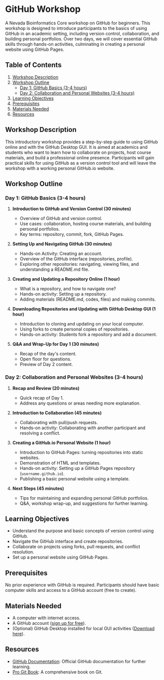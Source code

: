 # GitHub Workshop

A Nevada Bioinformatics Core workshop on GitHub for beginners. This workshop is designed to introduce participants to the basics of using GitHub in an academic setting, including version control, collaboration, and building personal portfolios. Over two days, we will cover essential GitHub skills through hands-on activities, culminating in creating a personal website using GitHub Pages.

## Table of Contents
1. [Workshop Description](#workshop-description)
2. [Workshop Outline](#workshop-outline)
   - [Day 1: GitHub Basics (3-4 hours)](#day-1-github-basics-3-4-hours)
   - [Day 2: Collaboration and Personal Websites (3-4 hours)](#day-2-collaboration-and-personal-websites-3-4-hours)
3. [Learning Objectives](#learning-objectives)
4. [Prerequisites](#prerequisites)
5. [Materials Needed](#materials-needed)
6. [Resources](#resources)


## Workshop Description

This introductory workshop provides a step-by-step guide to using GitHub online and with the GitHub Desktop GUI. It is aimed at academics and students who want to learn how to collaborate on projects, host course materials, and build a professional online presence. Participants will gain practical skills for using GitHub as a version control tool and will leave the workshop with a working personal GitHub.io website.

## Workshop Outline

### Day 1: GitHub Basics (3-4 hours)
1. **Introduction to GitHub and Version Control (30 minutes)**
   - Overview of GitHub and version control.
   - Use cases: collaboration, hosting course materials, and building personal portfolios.
   - Key terms: repository, commit, fork, GitHub Pages.

2. **Setting Up and Navigating GitHub (30 minutes)**
   - Hands-on Activity: Creating an account.
   - Overview of the GitHub interface (repositories, profile).
   - Exploring other repositories: navigating, viewing files, and understanding a README.md file.

3. **Creating and Updating a Repository Online (1 hour)**
   - What is a repository, and how to navigate one?
   - Hands-on activity: Setting up a repository.
   - Adding materials (README.md, codes, files) and making commits.

4. **Downloading Repositories and Updating with GitHub Desktop GUI (1 hour)**
   - Introduction to cloning and updating on your local computer.
   - Using forks to create personal copies of repositories.
   - Hands-on activity: Students fork a repository and add a document.

5. **Q&A and Wrap-Up for Day 1 (30 minutes)**
   - Recap of the day's content.
   - Open floor for questions.
   - Preview of Day 2 content.

### Day 2: Collaboration and Personal Websites (3-4 hours)
1. **Recap and Review (20 minutes)**
   - Quick recap of Day 1.
   - Address any questions or areas needing more explanation.

2. **Introduction to Collaboration (45 minutes)**
   - Collaborating with pull/push requests.
   - Hands-on activity: Collaborating with another participant and resolving a conflict.

3. **Creating a GitHub.io Personal Website (1 hour)**
   - Introduction to GitHub Pages: turning repositories into static websites.
   - Demonstration of HTML and templates.
   - Hands-on activity: Setting up a GitHub Pages repository (`username.github.io`).
   - Publishing a basic personal website using a template.

4. **Next Steps (45 minutes)**
   - Tips for maintaining and expanding personal GitHub portfolios.
   - Q&A, workshop wrap-up, and suggestions for further learning.

## Learning Objectives
- Understand the purpose and basic concepts of version control using GitHub.
- Navigate the GitHub interface and create repositories.
- Collaborate on projects using forks, pull requests, and conflict resolution.
- Set up a personal website using GitHub Pages.

## Prerequisites
No prior experience with GitHub is required. Participants should have basic computer skills and access to a GitHub account (free to create).

## Materials Needed
- A computer with internet access.
- A GitHub account ([sign up for free](https://github.com/)).
- (Optional) GitHub Desktop installed for local GUI activities ([Download here](https://desktop.github.com/)).

## Resources
- [GitHub Documentation](https://docs.github.com/): Official GitHub documentation for further learning.
- [Pro Git Book](https://git-scm.com/book/en/v2): A comprehensive book on Git.

